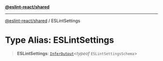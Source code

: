 [**@eslint-react/shared**](../README.md)

***

[@eslint-react/shared](../README.md) / ESLintSettings

# Type Alias: ESLintSettings

> **ESLintSettings**: [`InferOutput`](../-internal-/type-aliases/InferOutput.md)\<*typeof* `ESLintSettingsSchema`\>
